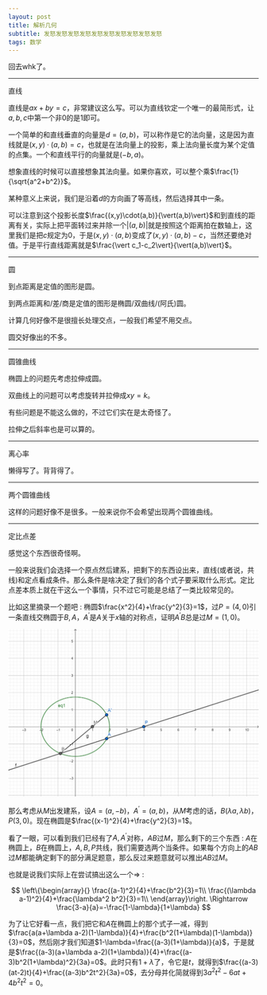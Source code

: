 ```yaml
---
layout: post
title: 解析几何
subtitle: 发怒发怒发怒发怒发怒发怒发怒发怒发怒发怒
tags: 数学
---
```


回去whk了。

-----

直线

直线是$ax+by=c$，非常建议这么写。可以为直线钦定一个唯一的最简形式，让$a,b,c$中第一个非$0$的是$1$即可。

一个简单的和直线垂直的向量是$d=(a,b)$，可以称作是它的法向量，这是因为直线就是$(x,y)\cdot(a,b)=c$，也就是在法向量上的投影，乘上法向量长度为某个定值的点集。一个和直线平行的向量就是$(-b,a)$。

想象直线的时候可以直接想象其法向量。如果你喜欢，可以整个乘$\frac{1}{\sqrt{a^2+b^2}}$。

某种意义上来说，我们是沿着$d$的方向画了等高线，然后选择其中一条。

可以注意到这个投影长度$\frac{(x,y)\cdot(a,b)}{\vert(a,b)\vert}$和到直线的距离有关，实际上把平面转过来并除一个$\vert (a,b)\vert$就是按照这个距离拍在数轴上，这里我们是把$c$规定为$0$，于是$(x,y)\cdot(a,b)$变成了$(x,y)\cdot(a,b)-c$，当然还要绝对值。于是平行直线距离就是$\frac{\vert c_1-c_2\vert}{\vert(a,b)\vert}$。

-----

圆

到点距离是定值的图形是圆。

到两点距离和/差/商是定值的图形是椭圆/双曲线/(阿氏)圆。

计算几何好像不是很擅长处理交点，一般我们希望不用交点。

圆交好像出的不多。

-----

圆锥曲线

椭圆上的问题先考虑拉伸成圆。

双曲线上的问题可以考虑旋转并拉伸成$xy=k$。

有些问题是不能这么做的，不过它们实在是太奇怪了。

拉伸之后斜率也是可以算的。

-----

离心率

懒得写了。背背得了。

-----

两个圆锥曲线

这样的问题好像不是很多。一般来说你不会希望出现两个圆锥曲线。

-----

定比点差

感觉这个东西很奇怪啊。

一般来说我们会选择一个原点然后建系，把剩下的东西设出来，直线(或者说，共线)和定点看成条件。那么条件是啥决定了我们的各个式子要采取什么形式。定比点差本质上就在干这么一个事情，只不过它可能是总结了一类比较常见的。

比如这里摘录一个题吧 : 椭圆$\frac{x^2}{4}+\frac{y^2}{3}=1$，过$P=(4,0)$引一条直线交椭圆于$B,A$，$A^\prime$是$A$关于$x$轴的对称点，证明$A^\prime B$总是过$M=(1,0)$。

![img](/img/2022-11-29-geometry/a.png)

那么考虑从$M$出发建系，设$A=(a,-b)$，$A^\prime=(a,b)$，从$M$考虑的话，$B(\lambda a,\lambda b)$，$P(3,0)$。现在椭圆是$\frac{(x-1)^2}{4}+\frac{y^2}{3}=1$。

看了一眼，可以看到我们已经有了$A,A^\prime$对称，$AB$过$M$，那么剩下的三个东西 : $A$在椭圆上，$B$在椭圆上，$A,B,P$共线，我们需要选两个当条件。如果每个方向上的$AB$过$M$都能确定剩下的部分满足题意，那么反过来题意就可以推出$AB$过$M$。

也就是说我们实际上在尝试搞出这么一个$\Rightarrow$ : 

$$
\left\{\begin{array}{}
\frac{(a-1)^2}{4}+\frac{b^2}{3}=1\\
\frac{(\lambda a-1)^2}{4}+\frac{\lambda^2 b^2}{3}=1\\
\end{array}\right.
\Rightarrow
\frac{3-a}{a}=-\frac{1-\lambda}{1+\lambda}
$$

为了让它好看一点，我们把它和$A$在椭圆上的那个式子一减，得到$\frac{a(a+\lambda a-2)(1-\lambda)}{4}+\frac{b^2(1+\lambda)(1-\lambda)}{3}=0$，然后刚才我们知道$1-\lambda=\frac{(a-3)(1+\lambda)}{a}$，于是就是$\frac{(a-3)(a+\lambda a-2)(1+\lambda)}{4}+\frac{(a-3)b^2(1+\lambda)^2}{3a}=0$。此时只有$1+\lambda$了，令它是$t$，就得到$\frac{(a-3)(at-2)t}{4}+\frac{(a-3)b^2t^2}{3a}=0$，去分母并化简就得到$3a^2t^2-6at+4b^2t^2=0$。
